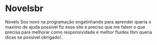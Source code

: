 # Novelsbr
Novels
Sou novo na programação engatinhando para aprender
queria o maximo de ajuda possivel 
fiz esse site
e preciso que me falem o que precisa para melhorar como responsividade e melhor fluidex 
tbm queria dicas se possivel obrigado!..
